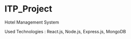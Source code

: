 # ITP_Project

Hotel Management System 

Used Technologies : React.js, Node.js, Express.js, MongoDB
